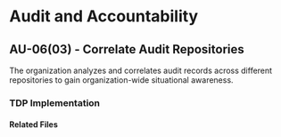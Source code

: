 # Audit and Accountability
## AU-06(03) - Correlate Audit Repositories

The organization analyzes and correlates audit records across different repositories to gain organization-wide situational awareness.

### TDP Implementation


#### Related Files
